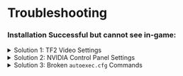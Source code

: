 # Troubleshooting

### Installation Successful but cannot see in-game:

<details>

<summary>Solution 1: TF2 Video Settings</summary>

* Open Titanfall 2.
* Navigate to Video settings.
* Check that your 'Texture Filtering' is set to at least 'Anisotropic 8x' (preferably 'Anisotropic 16X').
* Check that your 'Texture Streaming Budget' is sufficient.

</details>

<details>

<summary>Solution 2: NVIDIA Control Panel Settings</summary>

\*If you have a Nvidia graphics card.\*

* Open 'NVIDIA Control Panel'
* Navigate to 3D Settings**>>**Adjust settings with preview&#x20;
* Drag the Performance - Quality slider to 'Quality'.

</details>

<details>

<summary>Solution 3: Broken <code>autoexec.cfg</code> Commands </summary>

Some `autoexec.cfg` commands can break or increase chance of breaking custom DDS skins.

This is pretty rare. I've only heard of this issue happening 4 times.&#x20;

To fix.&#x20;

* Just save your current `autoexec.cfg`

<!---->

* Create a new `autoexec.cfg`

<!---->

* Copy and paste your previous commands.&#x20;

IF THIS DOESN'T WORK. Please share your commands to me for testing but we can get this to work.&#x20;

* Just, copy and paste the commands you want or understand what they do.&#x20;

Minimize the chance of corruption. If not. Just paste the necessities.&#x20;

IF DOESN'T WORK AGAIN.

* Just use a blank `autoexec.cfg` file.&#x20;

If your skins still do not work. Your `autoexec.cfg` is not the issue.

</details>
